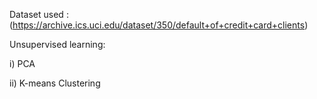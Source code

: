 Dataset used : (https://archive.ics.uci.edu/dataset/350/default+of+credit+card+clients)

Unsupervised learning:

i) PCA

ii) K-means Clustering
